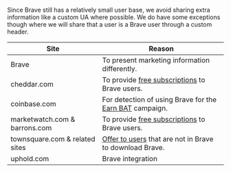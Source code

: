 Since Brave still has a relatively small user base, we avoid sharing extra information like a custom UA where possible.  We do have some exceptions though where we will share that a user is a Brave user through a custom header.


| **Site**        | Reason  |
| ----------------| ------- |
| Brave           | To present marketing information differently.
| cheddar.com     | To provide [free subscriptions](https://brave.com/cheddar-partnership/) to Brave users.
| coinbase.com    | For detection of using Brave for the [Earn BAT](https://brave.com/coinbase-earn-bat/) campaign.
| marketwatch.com & barrons.com | To provide [free subscriptions](https://www.brave.com/dow-jones/) to Brave users.
| townsquare.com & related sites | [Offer to users](https://basicattentiontoken.org/townsquare-partnership) that are not in Brave to download Brave.
| uphold.com | Brave integration